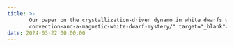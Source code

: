 ```yaml
---
title: >-
       Our paper on the crystallization-driven dynamo in white dwarfs was highlighted in <a href="https://aasnova.org/2024/03/25/crystallization 
       convection-and-a-magnetic-white-dwarf-mystery/" target="_blank"> AAS Nova <i class="fas fa-angle-double-right"></i></a>
date: 2024-03-22 00:00:00 
---
```

